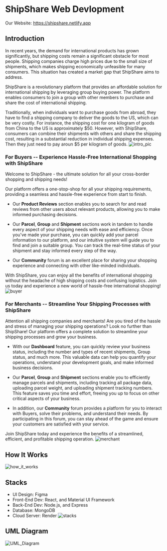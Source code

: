 # ShipShare Web Devlopment

Our Website: https://shipshare.netlify.app


## Introduction

In recent years, the demand for international products has grown significantly, but shipping costs remain a significant obstacle for most people. Shipping companies charge high prices due to the small size of shipments, which makes shipping economically unfeasible for many consumers. This situation has created a market gap that ShipShare aims to address. 

ShipShare is a revolutionary platform that provides an affordable solution for international shipping by leveraging group buying power. The platform enables consumers to join a group with other members to purchase and share the cost of international shipping. 

Traditionally, when individuals want to purchase goods from abroad, they have to find a shipping company to deliver the goods to the US, which can be very costly. For instance, the shipping cost for one kilogram of goods from China to the US is approximately $50. However, with ShipShare, consumers can combine their shipments with others and share the shipping cost, resulting in a substantial reduction in individual shipping expenses. Then they just need to pay aroun $5 per kilogram of goods.
![intro_pic](/public/intro_pics/background.png)


### For Buyers -- Experience Hassle-Free International Shopping with ShipShare
Welcome to ShipShare - the ultimate solution for all your cross-border shopping and shipping needs! 

Our platform offers a one-stop-shop for all your shipping requirements, providing a seamless and hassle-free experience from start to finish.

- Our **Product Reviews** section enables you to search for and read reviews from other users about relevant products, allowing you to make informed purchasing decisions. 

- Our **Parcel**, **Group** and **Shipment** sections work in tandem to handle every aspect of your shipping needs with ease and efficiency. Once you've made your purchase, you can quickly add your parcel information to our platform, and our intuitive system will guide you to find and join a suitable group. You can track the real-time status of your shipment and stay informed every step of the way.

- Our **Community** forum is an excellent place for sharing your shopping experience and connecting with other like-minded individuals. 

With ShipShare, you can enjoy all the benefits of international shopping without the headache of high shipping costs and confusing logistics. Join us today and experience a new world of hassle-free international shopping!
![buyer](/public/intro_pics/buyer_mode.png)


### For Merchants -- Streamline Your Shipping Processes with ShipShare
Attention all shipping companies and merchants! Are you tired of the hassle and stress of managing your shipping operations? Look no further than ShipShare! Our platform offers a complete solution to streamline your shipping processes and grow your business.

- With our **Dashboard** feature, you can quickly review your business status, including the number and types of recent shipments, Group status, and much more. This valuable data can help you quantify your operations, understand your development goals, and make informed business decisions.

- Our **Parcel**, **Group** and **Shipment** sections enable you to efficiently manage parcels and shipments, including tracking all package data, uploading parcel weight, and uploading shipment tracking numbers. This feature saves you time and effort, freeing you up to focus on other critical aspects of your business.

- In addition, our **Community** forum provides a platform for you to interact with Buyers, solve their problems, and understand their needs. By participating in this forum, you can stay ahead of the game and ensure your customers are satisfied with your service.

Join ShipShare today and experience the benefits of a streamlined, efficient, and profitable shipping operation.
![merchant](/public/intro_pics/merchant_mode.png)


## How It Works 
![how_it_works](/public/intro_pics/how_it_works.png)


## Stacks
- UI Design: Figma
- Front-End Dev: React, and Material UI Framework
- Back-End Dev: Node.js, and Express
- Database: MongoDB
- Cloud Server: Render
![stacks](/public/intro_pics/stacks.png)

## UML Diagram
![UML_Diagram](https://user-images.githubusercontent.com/98251609/233861612-5b9637c1-f5f0-4583-8750-980e73e90fb0.png)
